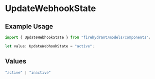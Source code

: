# UpdateWebhookState

## Example Usage

```typescript
import { UpdateWebhookState } from "firehydrant/models/components";

let value: UpdateWebhookState = "active";
```

## Values

```typescript
"active" | "inactive"
```